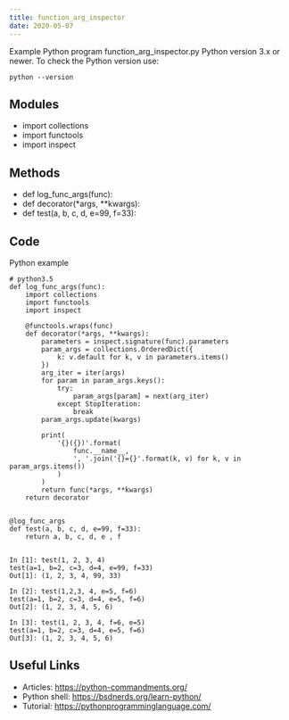 ```yaml
---
title: function_arg_inspector
date: 2020-05-07
---
```

Example Python program function_arg_inspector.py
Python version 3.x or newer.
To check the Python version use:

    python --version

## Modules

* import collections
* import functools
* import inspect

## Methods

* def log_func_args(func):
* def decorator(*args, **kwargs):
* def test(a, b, c, d, e=99, f=33):

## Code

Python example

    # python3.5
    def log_func_args(func):
        import collections
        import functools
        import inspect
        
        @functools.wraps(func)
        def decorator(*args, **kwargs):
            parameters = inspect.signature(func).parameters
            param_args = collections.OrderedDict({
                k: v.default for k, v in parameters.items()
            })
            arg_iter = iter(args)
            for param in param_args.keys():
                try:
                    param_args[param] = next(arg_iter)
                except StopIteration:
                    break
            param_args.update(kwargs)
    
            print(
                '{}({})'.format(
                    func.__name__,
                    ', '.join('{}={}'.format(k, v) for k, v in param_args.items())
                )
            )
            return func(*args, **kwargs)
        return decorator
    
    
    @log_func_args
    def test(a, b, c, d, e=99, f=33):
        return a, b, c, d, e , f
    
      
    In [1]: test(1, 2, 3, 4)
    test(a=1, b=2, c=3, d=4, e=99, f=33)
    Out[1]: (1, 2, 3, 4, 99, 33)
    
    In [2]: test(1,2,3, 4, e=5, f=6)
    test(a=1, b=2, c=3, d=4, e=5, f=6)
    Out[2]: (1, 2, 3, 4, 5, 6)
      
    In [3]: test(1, 2, 3, 4, f=6, e=5)
    test(a=1, b=2, c=3, d=4, e=5, f=6)
    Out[3]: (1, 2, 3, 4, 5, 6)
    

## Useful Links

- Articles: https://python-commandments.org/
- Python shell: https://bsdnerds.org/learn-python/
- Tutorial: https://pythonprogramminglanguage.com/
